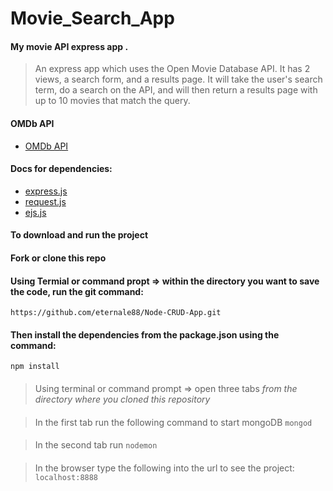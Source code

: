 # Movie_Search_App

#### My movie API express app .

> An express app which uses the Open Movie Database API. It has 2 views, a search form, and a results page. It will take the user's search term, do a search on the API, and will then return a results page with up to 10 movies that match the query.
#### OMDb API
* [OMDb API](https://www.omdbapi.com/)
#### Docs for dependencies:
* [express.js](https://expressjs.com "express")
* [request.js](https://www.npmjs.com/package/request "request")
* [ejs.js](https://www.npmjs.com/package/ejs "ejs")

#### To download and run the project
#### Fork or clone this repo
#### Using Termial or command propt => within the directory you want to save the code, run the git command:
`https://github.com/eternale88/Node-CRUD-App.git`
#### Then install the dependencies from the package.json using the command:
`npm install`
####
> Using terminal or command prompt => open three tabs *from the directory where you cloned this repository*
####
> In the first tab run the following command to start mongoDB
`mongod`
####
> In the second tab run
`nodemon`
####
> In the browser type the following into the url to see the project:
`localhost:8888`
